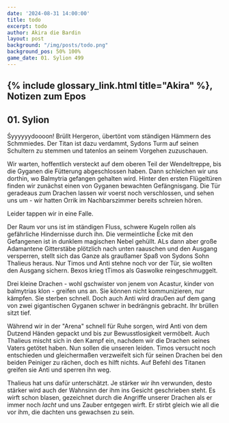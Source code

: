 ```yaml
---
date: '2024-08-31 14:00:00'
title: todo
excerpt: todo
author: Akira die Bardin
layout: post
background: "/img/posts/todo.png"
background_pos: 50% 100%
game_date: 01. Sylion 499
---
```


## {% include glossary_link.html title="Akira" %}, Notizen zum Epos

## 01. Sylion

Śyyyyyydoooon! Brüllt Hergeron, übertönt vom ständigen Hämmern des Schmmiedes. Der Titan ist dazu verdammt, Sydons Turm auf seinen Schultern zu stemmen und tatenlos an seinem Vorgehen zuzuschauen.

Wir warten, hoffentlich versteckt auf dem oberen Teil der Wendeltreppe, bis die Gyganen die Fütterung abgeschlossen haben. Dann schleichen wir uns dorthin, wo Balmytria gefangen gehalten wird. Hinter den ersten Flügeltüren finden wir zunächst einen von Gyganen bewachten Gefängnisgang. Die Tür geradeaus zum Drachen lassen wir voerst noch verschlossen, und sehen uns um - wir hatten Orrik im Nachbarszimmer bereits schreien hören.

Leider tappen wir in eine Falle.

Der Raum vor uns ist im ständigen Fluss, schwere Kugeln rollen als gefährliche Hindernisse durch ihn. Die vermeintliche Ecke mit den Gefangenen ist in dunklem magischen Nebel gehüllt. ALs dann aber große Adamantene Gitterstäbe plötzlich nach unten raauschen und den Ausgang versperren, stellt sich das Ganze als graußamer Spaß von Sydons Sohn Thalieus heraus. Nur Timos und Anti stehne noch vor der Tür, sie wollten den Ausgang sichern. Bexos krieg tTimos als Gaswolke reingeschmuggelt.


Drei kleine Drachen - wohl gschwister von jenem von Acastur, kinder von balmytrias klon - greifen uns an. Sie können nicht kommunizieren, nur kämpfen. Sie sterben schnell. Doch auch Anti wird drau0en auf dem gang von zwei gigantischen Gyganen schwer in bedrängnis gebracht. Ihr brüllen sitzt tief.

Während wir in der "Arena" schnell für Ruhe sorgen, wird Anti von dem Dutzend Händen gepackt und bis zur Bewusstlosigkeit vermöbelt. Auch Thalieus mischt sich in den Kampf ein, nachdem wir die Drachen seines Vaters getötet haben. Nun sollen die unseren leiden. Timos versucht noch entschieden und gleichermaßen verzweifelt sich für seinen Drachen bei den beiden Peiniger zu rächen, doch es hilft nichts. Auf Befehl des Titanen greifen sie Anti und sperren ihn weg. 

Thalieus hat uns dafür unterschätzt. Je stärker wir ihn verwunden, desto stärker wird auch der Wahnsinn der ihm ins Gesicht geschrieben steht. Es wirft schon blasen, gezeichnet durch die Angriffe unserer Drachen als er immer noch _lacht_ und uns Zauber entgegen wirft. Er stirbt gleich wie all die vor ihm, die dachten uns gewachsen zu sein.


<!--

## Combat manual
* Start of turn
  * Recharge breath?
* Action:
  * AOE: Hauntin Phalanx
  * 2 ttacks
    * IF HIT:  spectral warrior (every time)
    * IF HIT: Stun attempt
  * Spell: Spirit guardian
  * Heal 1d8 +4
  * Use item: Mass healing word
  * Use item: Power word stun
  * Use item: Charm of heroism
  * (Divine blessing; ever 7 days)
* Bonus:
  * Dodge + Hit die regain
  * Two unarmed strikes
* Reaction:
  * Shell of the dragon turtle
* Take damage
  * Evasion: Dex save -> half damage
* Anti
  * 3x attack
  * OR: 1x breath acid line
  * OR: 1x breath slowing cone
-->
 
<!--
Die Amazonen sind mit der Halbinsel Aresia in Verbindung, Narsus für viele aresianer ein spielzeug der königin.

Character highlights:
## Tiameia
## Kapiosallos
## Bexos
## Timos
-->
